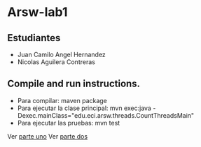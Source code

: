 # Arsw-lab1

## Estudiantes

  - Juan Camilo Angel Hernandez
  - Nicolas Aguilera Contreras
  
## Compile and run instructions.
 
- Para compilar: maven package
- Para ejecutar la clase principal: mvn exec:java -Dexec.mainClass="edu.eci.arsw.threads.CountThreadsMain"
- Para ejecutar las pruebas: mvn test

Ver [parte uno](resources/part1.md)
Ver [parte dos](resources/part2.md)


